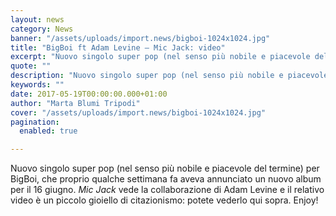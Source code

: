 ```yaml
---
layout: news
category: News
banner: "/assets/uploads/import.news/bigboi-1024x1024.jpg"
title: "BigBoi ft Adam Levine – Mic Jack: video"
excerpt: "Nuovo singolo super pop (nel senso più nobile e piacevole del termine) per BigBoi, che proprio qualche settimana fa aveva annunciato un nuovo album per il 16 giugno. Mic Jack vede la collaborazione di Adam Levine e il relativo video è un piccolo gioiello di citazionismo: potete vederlo qui sopra. Enjoy!"
quote: ""
description: "Nuovo singolo super pop (nel senso più nobile e piacevole del termine) per BigBoi, che proprio qualche settimana fa aveva annunciato un nuovo album per il 16 giugno. Mic Jack vede la collaborazione di Adam Levine e il relativo video è un piccolo gioiello di citazionismo: potete vederlo qui sopra. Enjoy!"
keywords: ""
date: 2017-05-19T00:00:00.000+01:00
author: "Marta Blumi Tripodi"
cover: "/assets/uploads/import.news/bigboi-1024x1024.jpg"
pagination:
  enabled: true

---
```


Nuovo singolo super pop (nel senso più nobile e piacevole del termine) per BigBoi, che proprio qualche settimana fa aveva annunciato un nuovo album per il 16 giugno. _Mic Jack_ vede la collaborazione di Adam Levine e il relativo video è un piccolo gioiello di citazionismo: potete vederlo qui sopra. Enjoy!